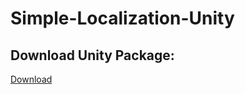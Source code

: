 # Simple-Localization-Unity

## Download Unity Package:
[Download](https://github.com/EduardMalkhasyan/Simple-Localization-Unity/releases)
